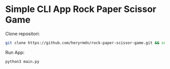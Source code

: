 # Simple CLI App Rock Paper Scissor Game

Clone repositori:

```bash
git clone https://github.com/heryrmdn/rock-paper-scissor-game.git && cd rock-paper-scissor-game
```
Run App:

```bash
python3 main.py
```
